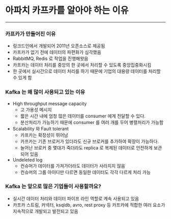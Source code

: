 # 아파치 카프카를 알아야 하는 이유

---

### 카프카가 만들어진 이유

- 링크드인에서 개발되어 2011년 오픈소스로 제공됨
- 카프카가 없기 전에 데이터의 파편화가 심각했음
- RabbitMQ, Redis 로 작업을 진행해왓음
- 카프카는 데이터 처리를 중앙의 한 곳에서 처리할 수 있도록 중앙집중화시킴
- 한 곳에서 실시간으로 데이터 처리를 하기 때문에 기업의 대용량 데이터를 처리할 수 있게 함

### Kafka 는 왜 많이 사용되고 있는 이유

- High throughput message capacity
    - 고 가용성 메시지
    - 짧은 시간 내에 엄청 많은 데이터를 consumer 에게 전달할 수 있다.
    - 분산처리가 가능하기 때문에 consumer 를 여러 개를 두어 병렬처리가 가능함
- Scalability 와 Fault tolerant
    - 카프카는 확장성이 뛰어남
    - 카프카는 기존 브로커가 있더라도 신규 브로커를 추가하여 확장이 가능하다.
    - 늘어난 브로커 중 몇대가 죽더라도 replica 로 복제된 데이터로 안전하게 보관되어 있음
- Undeleted log
    - 컨슈머가 데이터를 가져가더라도 데이터가 사라지지 않음
    - 컨슈머의 그룹 아이디만 다르면 동일한 데이터도 각각 다르게 처리 가능

### Kafka 는 앞으로 많은 기업들이 사용할까요?

- 실시간 데이터 처리와 데이터 파이프 라인 역할로 계속 사용되고 있음
- 카프카 스트림, 커넥터, ksqldb, avro, rest proxy 등 카프카에 적합한 여러 요소가 지속적으로 개발되고 발전되고 있음